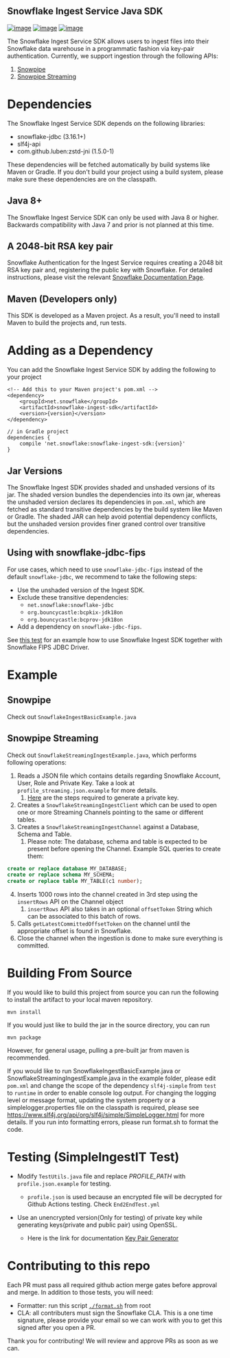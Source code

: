 Snowflake Ingest Service Java SDK
---

[![image](http://img.shields.io/:license-Apache%202-brightgreen.svg)](http://www.apache.org/licenses/LICENSE-2.0.txt)
[![image](https://github.com/snowflakedb/snowflake-ingest-java/workflows/Snowpipe%20Java%20SDK%20Tests/badge.svg)](https://github.com/snowflakedb/snowflake-ingest-java/actions)
[![image](https://maven-badges.herokuapp.com/maven-central/net.snowflake/snowflake-ingest-sdk/badge.svg?style=plastic)](https://repo.maven.apache.org/maven2/net/snowflake/snowflake-ingest-sdk/)

The Snowflake Ingest Service SDK allows users to ingest files into their
Snowflake data warehouse in a programmatic fashion via key-pair
authentication. Currently, we support ingestion through the following APIs:

1. [Snowpipe](https://docs.snowflake.com/en/user-guide/data-load-snowpipe-rest-gs.html#client-requirement-java-or-python-sdk)
2. [Snowpipe Streaming](https://docs.snowflake.com/en/user-guide/data-load-snowpipe-streaming-overview)

# Dependencies

The Snowflake Ingest Service SDK depends on the following libraries:

* snowflake-jdbc (3.16.1+)
* slf4j-api
* com.github.luben:zstd-jni (1.5.0-1)

These dependencies will be fetched automatically by build systems like Maven or Gradle. If you don't build your project
using a build system, please make sure these dependencies are on the classpath.

## Java 8+

The Snowflake Ingest Service SDK can only be used with Java 8 or higher.
Backwards compatibility with Java 7 and prior is not planned at this time.

## A 2048-bit RSA key pair

Snowflake Authentication for the Ingest Service requires creating a 2048
bit RSA key pair and, registering the public key with Snowflake. For
detailed instructions, please visit the relevant [Snowflake
Documentation Page](https://docs.snowflake.com/en/user-guide/key-pair-auth.html).

## Maven (Developers only)

This SDK is developed as a Maven project. As a
result, you'll need to install Maven to build the projects and, run
tests.

# Adding as a Dependency

You can add the Snowflake Ingest Service SDK by adding the following to
your project

``` {.xml}
<!-- Add this to your Maven project's pom.xml -->
<dependency>
    <groupId>net.snowflake</groupId>
    <artifactId>snowflake-ingest-sdk</artifactId>
    <version>{version}</version>
</dependency>
```

``` {.groovy}
// in Gradle project
dependencies {
    compile 'net.snowflake:snowflake-ingest-sdk:{version}'
}
```

## Jar Versions

The Snowflake Ingest SDK provides shaded and unshaded versions of its jar. The shaded version bundles the dependencies
into its own jar, whereas the unshaded version declares its dependencies in `pom.xml`, which are fetched as standard transitive
dependencies by the build system like Maven or Gradle.
The shaded JAR can help avoid potential dependency conflicts, but the unshaded version provides finer graned control
over transitive dependencies.

## Using with snowflake-jdbc-fips

For use cases, which need to use `snowflake-jdbc-fips` instead of the default `snowflake-jdbc`, we recommend to take the
following steps:

- Use the unshaded version of the Ingest SDK.
- Exclude these transitive dependencies:
    - `net.snowflake:snowflake-jdbc`
    - `org.bouncycastle:bcpkix-jdk18on`
    - `org.bouncycastle:bcprov-jdk18on`
- Add a dependency on `snowflake-jdbc-fips`.

See [this test](https://github.com/snowflakedb/snowflake-ingest-java/tree/master/e2e-jar-test/fips) for an example how
to use Snowflake Ingest SDK together with Snowflake FIPS JDBC Driver.

# Example

## Snowpipe

Check out `SnowflakeIngestBasicExample.java`

## Snowpipe Streaming

Check out `SnowflakeStreamingIngestExample.java`, which performs following operations:

1. Reads a JSON file which contains details regarding Snowflake Account, User, Role and Private Key. Take a look at
   `profile_streaming.json.example` for more details.
    1. [Here](https://docs.snowflake.com/en/user-guide/key-pair-auth.html#configuring-key-pair-authentication) are the
       steps required to generate a private key.
2. Creates a `SnowflakeStreamingIngestClient` which can be used to open one or more Streaming Channels pointing to the
   same or different tables.
3. Creates a `SnowflakeStreamingIngestChannel` against a Database, Schema and Table.
    1. Please note: The database, schema and table is expected to be present before opening the Channel. Example SQL
       queries to create them:

```sql
create or replace database MY_DATABASE;
create or replace schema MY_SCHEMA;
create or replace table MY_TABLE(c1 number);
```

4. Inserts 1000 rows into the channel created in 3rd step using the `insertRows` API on the Channel object
    1. `insertRows` API also takes in an optional `offsetToken` String which can be associated to this batch of rows.
5. Calls `getLatestCommittedOffsetToken` on the channel until the appropriate offset is found in Snowflake.
6. Close the channel when the ingestion is done to make sure everything is committed.

# Building From Source

If you would like to build this project from source you can run the
following to install the artifact to your local maven repository.

``` {.bash}
mvn install
```

If you would just like to build the jar in the source directory, you can
run

``` {.bash}
mvn package
```

However, for general usage, pulling a pre-built jar from maven is
recommended.

If you would like to run SnowflakeIngestBasicExample.java or SnowflakeStreamingIngestExample.java in the example folder,
please edit `pom.xml` and change the scope of the dependency `slf4j-simple` from `test` to `runtime` in order to enable
console log output. For changing the logging level or message format, updating the system property or a
simplelogger.properties file on the classpath is required, please
see https://www.slf4j.org/api/org/slf4j/simple/SimpleLogger.html for more details. If you run into formatting errors,
please run format.sh to format the code.

# Testing (SimpleIngestIT Test)

- Modify `TestUtils.java` file and replace *PROFILE_PATH* with `profile.json.example` for testing.

    - `profile.json` is used because an encrypted file will be
      decrypted for Github Actions testing. Check `End2EndTest.yml`

- Use an unencrypted version(Only for testing) of private key while generating keys(private and public pair) using
  OpenSSL.

    - Here is the link for documentation [Key Pair
      Generator](https://docs.snowflake.com/en/user-guide/key-pair-auth.html)

# Contributing to this repo

Each PR must pass all required github action merge gates before approval and merge. In addition to those tests, you will
need:

- Formatter: run this script [`./format.sh`](https://github.com/snowflakedb/snowflake-ingest-java/blob/master/format.sh)
  from root
- CLA: all contributers must sign the Snowflake CLA. This is a one time signature, please provide your email so we can
  work with you to get this signed after you open a PR.

Thank you for contributing! We will review and approve PRs as soon as we can.

